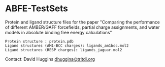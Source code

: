 # ABFE-TestSets

Protein and ligand structure files for the paper "Comparing the performance of different AMBER/GAFF forcefields, partial charge assignments, and water models in absolute binding free energy calculations"

	Protein structure : protein.pdb
	Ligand structures (AM1-BCC charges): ligands_am1bcc.mol2
	Ligand structures (RESP charges): ligands_jaguar.mol2

Contact: David Huggins <dhuggins@tritdi.org>
